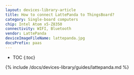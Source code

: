 ```yaml
---
layout: devices-library-article
title: How to connect LattePanda to ThingsBoard?
category: Single-board computers
chip: Intel Atom x5-Z8350
connectivity: WIFI, Bluetooth
vendor: LattePanda
deviceImageFileName: lattepanda.jpg
docsPrefix: paas
---
```



* TOC
{:toc}

{% include /docs/devices-library/guides/lattepanda.md %}